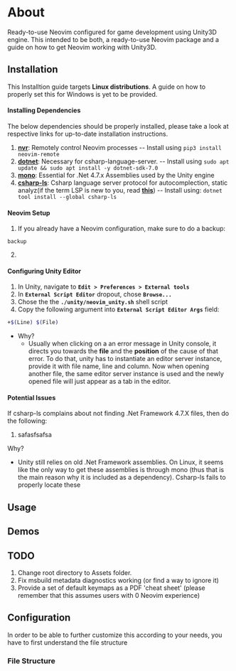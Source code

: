 # About

Ready-to-use Neovim configured for game development using Unity3D engine. This
intended to be both, a ready-to-use Neovim package and a guide on how to get Neovim
working with Unity3D.

## Installation

This Installtion guide targets __Linux distributions__. A guide on how to
properly set this for Windows is yet to be provided.

#### Installing Dependencies
The below dependencies should be properly installed, please take a look at
respective links for up-to-date installation instructions.

1. __[nvr][nvr_repo]__: Remotely control Neovim processes -- Install using ```pip3
install neovim-remote```
2. __[dotnet][dotnet_installation]__: Necessary for csharp-language-server.
-- Install using ```sudo apt update && sudo apt install -y dotnet-sdk-7.0```
3. __[mono][mono_installation]__: Essential for .Net 4.7.x Assemblies used by
the Unity engine
4. __[csharp-ls][csharpls_installation]__: Csharp language server protocol for
autocomplection, static analyz(if the term LSP is new to you, read 
__[this][lsp]__) -- Install using: ```dotnet tool install --global csharp-ls```

#### Neovim Setup

1. If you already have a Neovim configuration, make sure to do a backup:

```shell
backup
```
2. 

#### Configuring Unity Editor

1. In Unity, navigate to __```Edit > Preferences > External tools```__
2. In __```External Script Editor```__ dropout, chose __```Browse...```__
3. Chose the the __```./unity/neovim_unity.sh```__ shell script
4. Copy the following argument into __```External Script Editor Args```__ field:

```bash
+$(Line) $(File)
```

- Why?
  - Usually when clicking on a an error message in Unity console, it directs
    you towards the __file__ and the __position__ of the cause of that error.
    To do that, unity has to instantiate an editor server instance, provide it
    with file name, line and column. Now when opening another file, the same
    editor server instance is used and the newly opened file will just appear
    as a tab in the editor.

#### Potential Issues

If csharp-ls complains about not finding .Net Framework 4.7.X files, then do
the following:

1. safasfsafsa

Why?

- Unity still relies on old .Net Framework assemblies. On Linux, it seems
like the only way to get these assemblies is through mono (thus that is 
the main reason why it is included as a dependency). Csharp-ls fails to
properly locate these 

## Usage

## Demos

## TODO

1. Change root directory to Assets folder.
2. Fix msbuild metadata diagnostics working (or find a way to ignore it)
3. Provide a set of default keymaps as a PDF 'cheat sheet' (please remember
that this assumes users with 0 Neovim experience)

## Configuration

In order to be able to further customize this according to your needs, you
have to first understand the file structure

### File Structure

[nvr_repo]: https://github.com/mhinz/neovim-remote
[dotnet_installation]: https://github.com/dotnet/core/blob/main/linux.md
[mono_installation]: https://www.mono-project.com/download/stable/
[csharpls_installation]: https://github.com/razzmatazz/csharp-language-server
[lsp]: https://microsoft.github.io/language-server-protocol/
